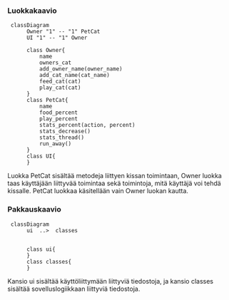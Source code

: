
### Luokkakaavio

```mermaid
 classDiagram
      Owner "1" -- "1" PetCat
      UI "1" -- "1" Owner
      
      class Owner{
          name
          owners_cat
          add_owner_name(owner_name)
          add_cat_name(cat_name)
          feed_cat(cat)
          play_cat(cat)
      }
      class PetCat{
          name
          food_percent
          play_percent
          stats_percent(action, percent)
          stats_decrease()
          stats_thread()
          run_away()
      }
      class UI{
      }
```
Luokka PetCat sisältää metodeja liittyen kissan toimintaan, Owner luokka taas käyttäjään liittyvää toimintaa sekä toimintoja, mitä käyttäjä voi tehdä kissalle. PetCat luokkaa käsitellään vain Owner luokan kautta. 

### Pakkauskaavio

```mermaid
 classDiagram
      ui  ..>  classes
      
      
      class ui{
      }
      class classes{
      }
```

Kansio ui sisältää käyttöliittymään liittyviä tiedostoja, ja kansio classes sisältää sovelluslogiikkaan liittyviä tiedostoja.


